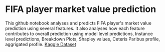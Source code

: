 # FIFA player market value prediction

This github notebook analyses and predicts FIFA player's market value prediction using several features.
It also analyses how each feature contributes to overall prediction using model level predictions, Instance level predictions, Breakdown Plots, Shapley values, Ceteris Paribus profile, aggrigated profile.
[Kaggle Dataset](https://www.kaggle.com/datasets/stefanoleone992/fifa-20-complete-player-dataset?select=players_20.csv)
